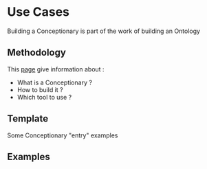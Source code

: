 Use Cases
==

Building a Conceptionary is part of the work of building an Ontology

Methodology
-
This <a href="https://github.com/iPlumb3r/BizApp-Spec-Methodo/blob/master/2_Deliverables/Conceptionary/ReadMe.md/">page</a> give information about :
* What is a Conceptionary ?
* How to build it ?
* Which tool to use ?

Template
-
Some Conceptionary "entry" examples


Examples
-
